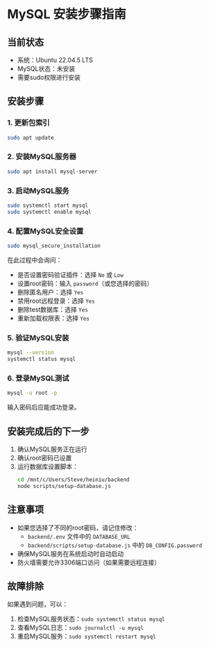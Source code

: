 # MySQL 安装步骤指南

## 当前状态
- 系统：Ubuntu 22.04.5 LTS
- MySQL状态：未安装
- 需要sudo权限进行安装

## 安装步骤

### 1. 更新包索引
```bash
sudo apt update
```

### 2. 安装MySQL服务器
```bash
sudo apt install mysql-server
```

### 3. 启动MySQL服务
```bash
sudo systemctl start mysql
sudo systemctl enable mysql
```

### 4. 配置MySQL安全设置
```bash
sudo mysql_secure_installation
```

在此过程中会询问：
- 是否设置密码验证插件：选择 `No` 或 `Low`
- 设置root密码：输入 `password`（或您选择的密码）
- 删除匿名用户：选择 `Yes`
- 禁用root远程登录：选择 `Yes`
- 删除test数据库：选择 `Yes`
- 重新加载权限表：选择 `Yes`

### 5. 验证MySQL安装
```bash
mysql --version
systemctl status mysql
```

### 6. 登录MySQL测试
```bash
mysql -u root -p
```
输入密码后应能成功登录。

## 安装完成后的下一步

1. 确认MySQL服务正在运行
2. 确认root密码已设置
3. 运行数据库设置脚本：
   ```bash
   cd /mnt/c/Users/Steve/heiniu/backend
   node scripts/setup-database.js
   ```

## 注意事项
- 如果您选择了不同的root密码，请记住修改：
  - `backend/.env` 文件中的 `DATABASE_URL`
  - `backend/scripts/setup-database.js` 中的 `DB_CONFIG.password`
- 确保MySQL服务在系统启动时自动启动
- 防火墙需要允许3306端口访问（如果需要远程连接）

## 故障排除
如果遇到问题，可以：
1. 检查MySQL服务状态：`sudo systemctl status mysql`
2. 查看MySQL日志：`sudo journalctl -u mysql`
3. 重启MySQL服务：`sudo systemctl restart mysql`